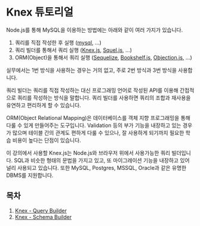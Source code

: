 # Knex 튜토리얼

Node.js를 통해 MySQL을 이용하는 방법에는 아래와 같이 여러 가지가 있습니다.

1. 쿼리를 직접 작성한 후 실행 ([mysql](https://www.npmjs.com/package/mysql), ...)
2. 쿼리 빌더를 통해서 쿼리 실행 ([Knex.js](http://knexjs.org/), [Squel.js](https://hiddentao.com/squel/), ...)
3. ORM(Object)을 통해서 쿼리 실행 ([Sequelize](http://docs.sequelizejs.com/), [Bookshelf.js](http://bookshelfjs.org/), [Objection.js](http://vincit.github.io/objection.js/), ...)

실무에서는 1번 방식을 사용하는 경우는 거의 없고, 주로 2번 방식과 3번 방식을 사용합니다.

쿼리 빌더는 쿼리를 직접 작성하는 대신 프로그래밍 언어로 작성된 API를 이용해 간접적으로 쿼리를 작성하는 방식을 말합니다. 쿼리 빌더를 사용하면 쿼리의 조합과 재사용을 유연하고 편리하게 할 수 있습니다.

ORM(Object Relational Mapping)은 데이터베이스를 객체 지향 프로그래밍을 통해 다룰 수 있게 만들어주는 도구입니다. Validation 등의 부가 기능을 내장하고 있는 경우가 많으며 테이블 간의 관계도 편하게 다룰 수 있으나, 잘 사용하게 되기까지 필요한 학습 비용이 높다는 단점이 있습니다.

이 강의에서 사용할 Knex.js는 Node.js와 브라우저 위에서 사용가능한 쿼리 빌더입니다. SQL과 비슷한 형태의 문법을 가지고 있고, 또 마이그레이션 기능을 내장하고 있어 널리 사용되고 있습니다. 또한 MySQL, Postgres, MSSQL, Oracle과 같은 유명한 DBMS를 지원합니다.

## 목차

1. [Knex - Query Builder](queryBuilder.md)
2. [Knex - Schema Builder](schemaBuilder.md)